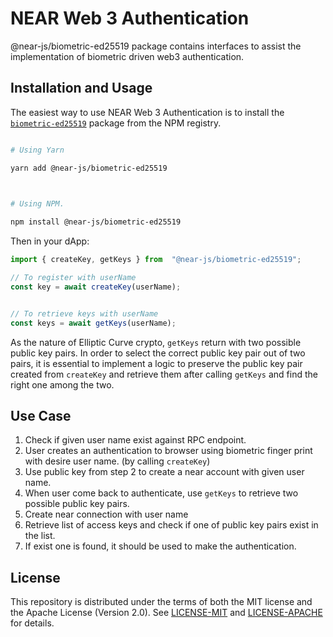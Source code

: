 
# NEAR Web 3 Authentication

  

@near-js/biometric-ed25519 package contains interfaces to assist the implementation of biometric driven web3 authentication. 
  

## Installation and Usage

  

The easiest way to use NEAR Web 3 Authentication is to install the [`biometric-ed25519`](https://www.npmjs.com/package/@near-js/biometric-ed25519) package from the NPM registry.
  

```bash

# Using Yarn

yarn add @near-js/biometric-ed25519 

  

# Using NPM.

npm install @near-js/biometric-ed25519 

```

Then in your dApp:

  

```ts
import { createKey, getKeys } from  "@near-js/biometric-ed25519";

// To register with userName
const key = await createKey(userName);


// To retrieve keys with userName
const keys = await getKeys(userName);

```

As the nature of Elliptic Curve crypto, `getKeys` return with two possible public key pairs. In order to select the correct public key pair out of two pairs, it is essential to implement a logic to preserve the public key pair created from `createKey` and retrieve them after calling `getKeys` and find the right one among the two. 


## Use Case

1. Check if given user name exist against RPC endpoint.
2. User creates an authentication to browser using biometric finger print with desire user name. (by calling `createKey`)
3. Use public key from step 2 to create a near account with given user name. 
4. When user come back to authenticate, use `getKeys` to retrieve two possible public key pairs. 
5. Create near connection with user name
6. Retrieve list of access keys and check if one of public key pairs exist in the list.
7. If exist one is found, it should be used to make the authentication. 

  
## License


This repository is distributed under the terms of both the MIT license and the Apache License (Version 2.0). See [LICENSE-MIT](LICENSE-MIT) and [LICENSE-APACHE](LICENSE-APACHE) for details.
